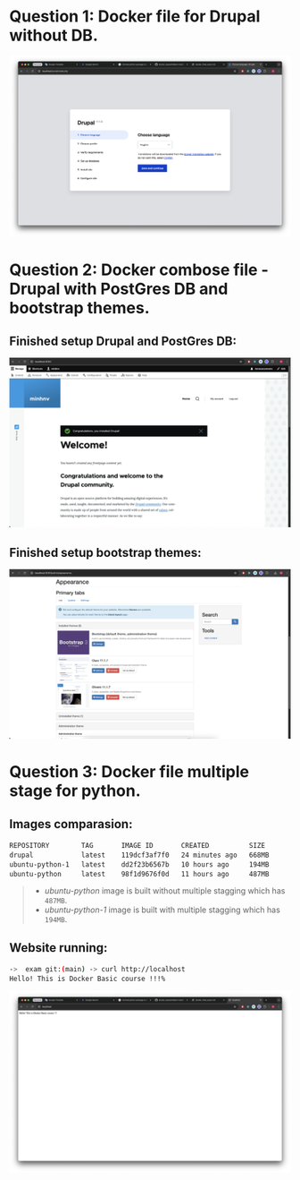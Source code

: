 # Question 1: Docker file for Drupal without DB.

![](./Pictures/question1_drupal.png)

# Question 2: Docker combose file - Drupal with PostGres DB and bootstrap themes.

## Finished setup Drupal and PostGres DB:

![](./Pictures/question2_drupal.png)

## Finished setup bootstrap themes:

![](./Pictures/question2_theme_config.png)

# Question 3: Docker file multiple stage for python.

## Images comparasion:

```bash
REPOSITORY        TAG       IMAGE ID       CREATED          SIZE
drupal            latest    119dcf3af7f0   24 minutes ago   668MB
ubuntu-python-1   latest    dd2f23b6567b   10 hours ago     194MB
ubuntu-python     latest    98f1d9676f0d   11 hours ago     487MB
```

>* *ubuntu-python* image is built without multiple stagging which has `487MB`.
>* *ubuntu-python-1* image is built with multiple stagging which has `194MB`.

## Website running:

```bash
->  exam git:(main) -> curl http://localhost
Hello! This is Docker Basic course !!!%
```

![](./Pictures/question3_python_web_running.png)

